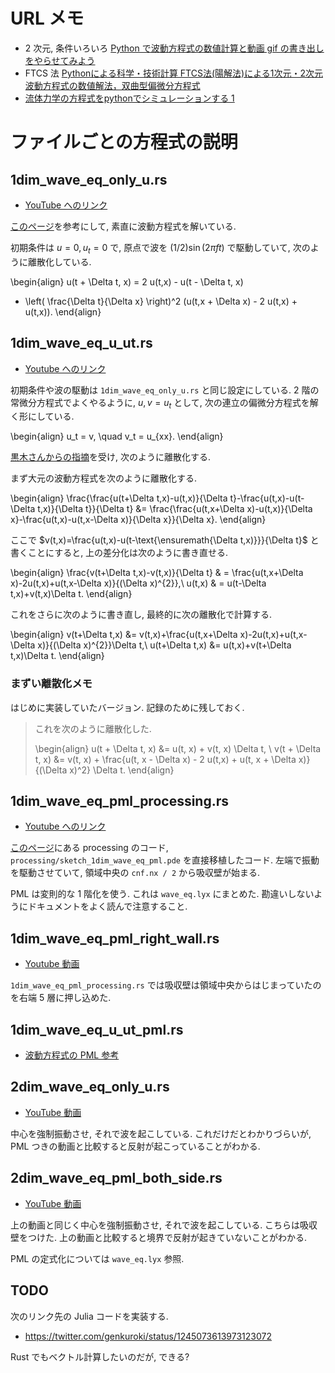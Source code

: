 # URL メモ
- 2 次元, 条件いろいろ [Python で波動方程式の数値計算と動画 gif の書き出しをやらせてみよう](http://wakabame.hatenablog.com/entry/2018/03/07/205717)
- FTCS 法 [Pythonによる科学・技術計算 FTCS法(陽解法)による1次元・2次元波動方程式の数値解法，双曲型偏微分方程式](https://qiita.com/sci_Haru/items/8535f435ffa1febcd445)
- [流体力学の方程式をpythonでシミュレーションする 1](https://qiita.com/moootoko/items/3f89efc0d6aff7c1c066)

# ファイルごとの方程式の説明
## 1dim_wave_eq_only_u.rs
- [YouTube へのリンク](https://www.youtube.com/watch?v=spe1Yp2_vVI&feature=youtu.be)

[このページ](http://www.yamamo10.jp/yamamoto/lecture/2004/5E/partial_diff/text_wave/html/node2.html)を参考にして,
素直に波動方程式を解いている.

初期条件は $u = 0, u_t = 0$ で,
原点で波を $(1/2) \sin (2 \pi f t)$ で駆動していて,
次のように離散化している.

\begin{align}
u(t + \Delta t, x) =
2 u(t,x) - u(t - \Delta t, x)
+ \left( \frac{\Delta t}{\Delta x} \right)^2 (u(t,x + \Delta x) - 2 u(t,x) + u(t,x)).
\end{align}

## 1dim_wave_eq_u_ut.rs
- [Youtube へのリンク](https://www.youtube.com/watch?v=ILb9vJI6uQg&list=PLSBzltjFopraTJUYDMXnj1GdYCdR0QyzU&index=88&t=0s)

初期条件や波の駆動は `1dim_wave_eq_only_u.rs` と同じ設定にしている.
2 階の常微分方程式でよくやるように, $u, v = u_t$ として,
次の連立の偏微分方程式を解く形にしている.

\begin{align}
u_t = v, \quad v_t = u_{xx}.
\end{align}

[黒木さんからの指摘](https://twitter.com/genkuroki/status/1245037226284552199)を受け,
次のように離散化する.

まず大元の波動方程式を次のように離散化する.

\begin{align}
\frac{\frac{u(t+\Delta t,x)-u(t,x)}{\Delta t}-\frac{u(t,x)-u(t-\Delta t,x)}{\Delta t}}{\Delta t} &=
\frac{\frac{u(t,x+\Delta x)-u(t,x)}{\Delta x}-\frac{u(t,x)-u(t,x-\Delta x)}{\Delta x}}{\Delta x}.
\end{align}

ここで $v(t,x)=\frac{u(t,x)-u(t-\text{\ensuremath{\Delta t,x)}}}{\Delta t}$ と書くことにすると,
上の差分化は次のように書き直せる.

\begin{align}
\frac{v(t+\Delta t,x)-v(t,x)}{\Delta t} & =
\frac{u(t,x+\Delta x)-2u(t,x)+u(t,x-\Delta x)}{(\Delta x)^{2}},\\
u(t,x) & =
u(t-\Delta t,x)+v(t,x)\Delta t.
\end{align}

これをさらに次のように書き直し,
最終的に次の離散化で計算する.

\begin{align}
v(t+\Delta t,x) &=
v(t,x)+\frac{u(t,x+\Delta x)-2u(t,x)+u(t,x-\Delta x)}{(\Delta x)^{2}}\Delta t,\\
u(t+\Delta t,x) &=
u(t,x)+v(t+\Delta t,x)\Delta t.
\end{align}

### まずい離散化メモ
はじめに実装していたバージョン.
記録のために残しておく.

> これを次のように離散化した.
>
> \begin{align}
> u(t + \Delta t, x) &=
> u(t, x) + v(t, x) \Delta t, \\
> v(t + \Delta t, x) &=
> v(t, x) + \frac{u(t, x - \Delta x) - 2 u(t,x) + u(t, x + \Delta x)}{(\Delta x)^2} \Delta t.
> \end{align}

## 1dim_wave_eq_pml_processing.rs
- [Youtube へのリンク](https://www.youtube.com/watch?v=pwHatoXioR8&feature=youtu.be)

[このページ](https://qiita.com/tobira-code/items/bd62daa19c42ba169cf2)にある processing のコード,
`processing/sketch_1dim_wave_eq_pml.pde` を直接移植したコード.
左端で振動を駆動させていて,
領域中央の `cnf.nx / 2` から吸収壁が始まる.

PML は変則的な 1 階化を使う.
これは `wave_eq.lyx` にまとめた.
勘違いしないようにドキュメントをよく読んで注意すること.

## 1dim_wave_eq_pml_right_wall.rs
- [Youtube 動画](https://www.youtube.com/watch?v=qJapxtwSR3k)

`1dim_wave_eq_pml_processing.rs` では吸収壁は領域中央からはじまっていたのを右端
5 層に押し込めた.

## 1dim_wave_eq_u_ut_pml.rs
- [波動方程式の PML 参考](https://qiita.com/tobira-code/items/bd62daa19c42ba169cf2)

## 2dim_wave_eq_only_u.rs
- [YouTube 動画](https://www.youtube.com/watch?v=Wl5gEDZ-bgU)

中心を強制振動させ, それで波を起こしている.
これだけだとわかりづらいが,
PML つきの動画と比較すると反射が起こっていることがわかる.

## 2dim_wave_eq_pml_both_side.rs
- [YouTube 動画](https://www.youtube.com/watch?v=VUUlgO72v4w)

上の動画と同じく中心を強制振動させ, それで波を起こしている.
こちらは吸収壁をつけた.
上の動画と比較すると境界で反射が起きていないことがわかる.

PML の定式化については `wave_eq.lyx` 参照.

## TODO
次のリンク先の Julia コードを実装する.

- <https://twitter.com/genkuroki/status/1245073613973123072>

Rust でもベクトル計算したいのだが, できる?
